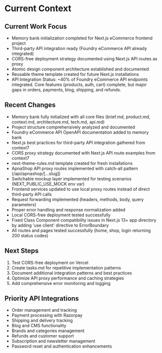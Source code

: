 # Current Context

## Current Work Focus

- Memory bank initialization completed for Next.js eCommerce frontend project
- Third-party API integration ready (Foundry eCommerce API already integrated)
- CORS-free deployment strategy documented using Next.js API routes as proxy
- Atomic design component architecture established and documented
- Reusable theme template created for future Next.js installations
- API Integration Status: ~40% of Foundry eCommerce API endpoints integrated. Core features (products, auth, cart) complete, but major gaps in orders, payments, blog, shipping, and refunds.

## Recent Changes

- Memory bank fully initialized with all core files (brief.md, product.md, context.md, architecture.md, tech.md, api.md)
- Project structure comprehensively analyzed and documented
- Foundry eCommerce API OpenAPI documentation added to memory bank
- Next.js best practices for third-party API integration gathered from context7
- CORS proxy strategy documented with Next.js API route examples from context7
- next-theme-rules.md template created for fresh installations
- ApnaShop API proxy routes implemented with catch-all pattern (/api/apnashop/[...slug])
- Switchable mockup layer implemented for testing scenarios (NEXT_PUBLIC_USE_MOCK env var)
- Frontend services updated to use local proxy routes instead of direct third-party API calls
- Request forwarding implemented (headers, methods, body, query parameters)
- Proper error handling and response normalization added
- Local CORS-free deployment tested successfully
- Fixed Class Component compatibility issues in Next.js 13+ app directory by adding 'use client' directive to ErrorBoundary
- All routes and pages tested successfully (home, shop, login returning 200 status codes)

## Next Steps

1. Test CORS-free deployment on Vercel
2. Create tasks.md for repetitive implementation patterns
3. Document additional integration patterns and best practices
4. Optimize API proxy performance and caching strategies
5. Add comprehensive error monitoring and logging

## Priority API Integrations

- Order management and tracking
- Payment processing with Razorpay
- Shipping and delivery tracking
- Blog and CMS functionality
- Brands and categories management
- Refunds and customer support
- Subscription and newsletter management
- Password reset and authentication enhancements
